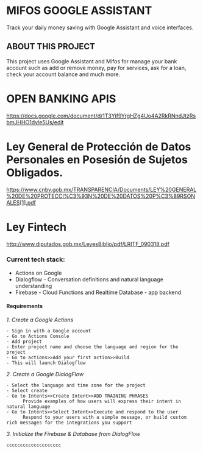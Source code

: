 # MIFOS GOOGLE ASSISTANT

Track your daily money saving with Google Assistant and voice interfaces.


## ABOUT THIS PROJECT

This project uses Google Assistant and Mifos for manage  your bank account such as add or remove money, pay for services, ask for a loan, check your account balance and much more.

# OPEN BANKING APIS
https://docs.google.com/document/d/1T3Yif9YrgHZg4Uo4A2RkRNndJtzRsbmJHHO1dyle5Us/edit

# Ley General de Protección de Datos Personales en Posesión de Sujetos Obligados.
https://www.cnbv.gob.mx/TRANSPARENCIA/Documents/LEY%20GENERAL%20DE%20PROTECCI%C3%93N%20DE%20DATOS%20P%C3%89RSONALES[1].pdf

# Ley Fintech
http://www.diputados.gob.mx/LeyesBiblio/pdf/LRITF_090318.pdf

### Current tech stack:
- Actions on Google
- Dialogflow - Conversation definitions and natural language understanding
- Firebase - Cloud Functions and Realtime Database - app backend 


#### Requirements

*1. Create a Google Actions*
```
- Sign in with a Google account
- Go to Actions Console
- Add project
- Enter project name and choose the language and region for the project
- Go to actions>>Add your first action>>Build
- This will launch Dialogflow
```

*2. Create a Google DialogFlow*
```
- Select the language and time zone for the project
- Select create
- Go to Intents>>Create Intent>>ADD TRAINING PHRASES 
      Provide examples of how users will express their intent in natural language
- Go to Intents>>Select Intent>>Execute and respond to the user
      Respond to your users with a simple message, or build custom rich messages for the integrations you support
```

*3. Initialize the Firebase & Database from DialogFlow*
```
cccccccccccccccccccc
```
